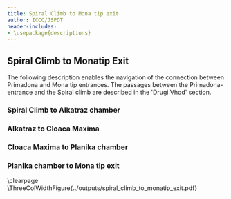 ```yaml
---
title: Spiral Climb to Mona tip exit
author: ICCC/JSPDT
header-includes:
- \usepackage{descriptions}
---
```


## Spiral Climb to Monatip Exit

The following description enables the navigation of the connection between Primadona and Mona tip entrances.
The passages between the Primadona-entrance and the Spiral climb are described in the 'Drugi Vhod' section.

### Spiral Climb to Alkatraz chamber

### Alkatraz to Cloaca Maxima

### Cloaca Maxima to Planika chamber

### Planika chamber to Mona tip exit

\clearpage
\ThreeColWidthFigure{../outputs/spiral_climb_to_monatip_exit.pdf}
